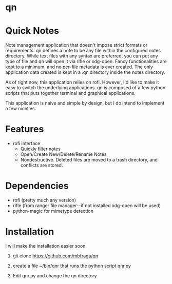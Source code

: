# qn

# Quick Notes

Note management application that doesn't impose strict formats or requirements.
qn defines a note to be any file within the configured notes directory. While
text files with any syntax are preferred, you can put any type of file and qn
will open it via rifle or xdg-open. Fancy functionalities are kept to a
minimum, and no per-file metadata is ever created. The only application data
created is kept in a .qn directory inside the notes directory.

As of right now, this application relies on rofi. However, I'd like to make it
easy to switch the underlying applications. qn is composed of a few python
scripts that puts together terminal and graphical applications.

This application is naive and simple by design, but I do intend to implement a
few niceties.

# Features
* rofi interface
   - Quickly filter notes
   - Open/Create New/Delete/Rename Notes
   - Nondestructive. Deleted files are moved to a trash directory, and
     conflicts are stored.

# Dependencies

* rofi (pretty much any version)
* rifle (from ranger file manager--if not installed xdg-open will be used)
* python-magic for mimetype detection

# Installation
I will make the installation easier soon.

1. git clone https://github.com/mbfraga/qn

2. create a file ~/bin/qnr that runs the python script qnr.py 

3. Edit qnr.py and change the qn directory

